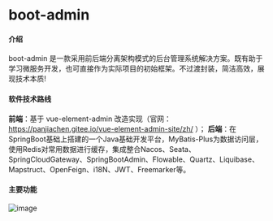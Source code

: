 # boot-admin

#### 介绍
boot-admin 是一款采用前后端分离架构模式的后台管理系统解决方案。既有助于学习微服务开发，也可直接作为实际项目的初始框架。不过渡封装，简洁高效，展现技术本质!

#### 软件技术路线

**前端**：基于 vue-element-admin 改造实现（官网：https://panjiachen.gitee.io/vue-element-admin-site/zh/ ）；
**后端**：在SpringBoot基础上搭建的一个Java基础开发平台，MyBatis-Plus为数据访问层，使用Redis对常用数据进行缓存，集成整合Nacos、Seata、SpringCloudGateway、SpringBootAdmin、Flowable、Quartz、Liquibase、Mapstruct、OpenFeign、i18N、JWT、Freemarker等。


#### 主要功能
![image](https://gitee.com/soft1314/boot-admin-vue/raw/master/func.png)

